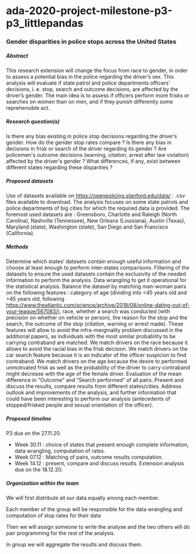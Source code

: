 # ada-2020-project-milestone-p3-p3_littlepandas
### Gender disparities in police stops across the United States

##### Abstract 
This research extension will change the focus from race to gender, in order to assess a potential bias in the police regarding the driver’s sex. This analysis will evaluate if state patrol and police departments officers’ decisions, i. e. stop, search and outcome decisions, are affected by the driver’s gender. The main idea is to assess if officers perform more frisks or searches on women than on men, and if they punish differently some reprehensible act. 

##### Research question(s)
Is there any bias existing in police stop decisions regarding the driver’s gender. How do the gender stop rates compare ? 
Is there any bias in decisions in frisk or search of the driver regarding its gender ?
Are policemen's outcome decisions (warning, citation, arrest after law violation) affected by the driver's gender ?
What differences, if any, exist between different states regarding these disparities ? 

##### Proposed datasets 
Use of datasets available on https://openpolicing.stanford.edu/data/ : .csv files available to download. The analysis focuses on some state patrols and police departments of big cities for which the required data is provided. The foremost used datasets are : Greensboro, Charlotte and Raleigh (North Carolina), Nashville (Tennessee), New Orleans (Louisiana), Austin (Texas), Maryland (state), Washington (state), San Diego and San Francisco (California).  

##### Methods 
Determine which states’ datasets contain enough useful information and choose at least enough to perform inter-states comparisons.
Filtering of the datasets to ensure the used datasets contain the exclusivity of the needed information to perform the analysis. 
Data wrangling to get it operational for the statistical analysis.
Balance the dataset by matching man-woman pairs on the following features : category of age (dividing into <45 years old and >45 years old, following https://www.theatlantic.com/science/archive/2018/08/online-dating-out-of-your-league/567083/), race, whether a search was conducted (with precision on whether on vehicle or person), the reason for the stop and the search, the outcome of the stop (citation, warning or arrest made). These features will allow to avoid the infra-marginality problem discussed in the additional papers, as individuals with the most similar probability to be carrying contraband are matched. We match drivers on the race because it allows to avoid the racial bias in the frisk decision. We match drivers on the car search feature because it is an indicator of the officer suspicion to find contraband. We match drivers on the age because the desire to performed unmotivated frisk as well as the probability of the driver to carry contraband might decrease with the age of the female driver.
Evaluation of the mean difference in "Outcome" and “Search performed” of all pairs. 
Present and discuss the results, compare results from different states/cities. 
Address outlook and improvements of the analysis, and further information that could have been interesting to perform our analysis (antecedents of stopped/frisked people and sexual orientation of the officer).

##### Proposed timeline 
P3 due on the 27.11.20.
 - Week 30.11 : choice of states that present enough complete information, data wrangling, computation of rates.
 - Week 07.12 : Matching of pairs, outcome results computation. 
 - Week 14.12 : present, compare and discuss results.
Extension analysis due on the 18.12.20. 

##### Organization within the team 
We will first distribute all our data equally among each member.

Each member of the group  will be responsible for the data wrangling and computation of stop rates for their data

Then we will assign someone to write the analyse and the two others will do pair programming for the rest of the analysis. 

In group we will aggregate the results and discuss them.
